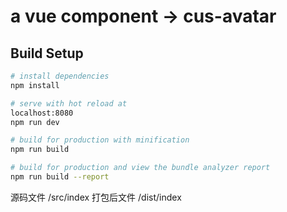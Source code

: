 # a vue component ->  cus-avatar


## Build Setup

``` bash
# install dependencies
npm install

# serve with hot reload at
localhost:8080
npm run dev

# build for production with minification
npm run build

# build for production and view the bundle analyzer report
npm run build --report
```
源码文件 /src/index
打包后文件 /dist/index